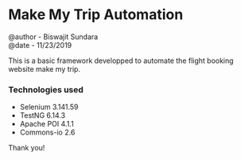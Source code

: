 # Make My Trip Automation

@author - Biswajit Sundara
<br>@date - 11/23/2019

This is a basic framework developped to automate the flight booking website make my trip.


### Technologies used
<ul><li>Selenium 3.141.59
</li><li>TestNG 6.14.3
</li><li>Apache POI 4.1.1
</li><li>Commons-io 2.6
</ul>

Thank you!
 
